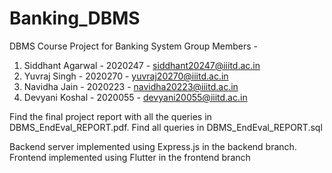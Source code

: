 # Banking_DBMS
DBMS Course Project for Banking System
Group Members - 
1. Siddhant Agarwal - 2020247 - siddhant20247@iiitd.ac.in
2. Yuvraj Singh - 2020270 - yuvraj20270@iiitd.ac.in
3. Navidha Jain - 2020223 - navidha20223@iiitd.ac.in
4. Devyani Koshal - 2020055 - devyani20055@iiitd.ac.in

Find the final project report with all the queries in  DBMS_EndEval_REPORT.pdf. 
Find all queries in DBMS_EndEval_REPORT.sql

Backend server implemented using Express.js in the backend branch. 
Frontend implemented using Flutter in the frontend branch
